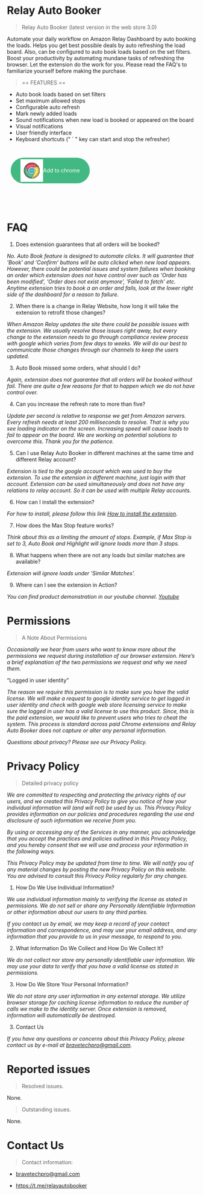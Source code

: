 # Relay Auto Booker

> Relay Auto Booker (latest version in the web store 3.0)

Automate your daily workflow on Amazon Relay Dashboard by auto booking the loads. Helps you get best possible deals by auto refreshing the load board. Also, can be configured to auto book loads based on the set filters. Boost your productivity by automating mundane tasks of refreshing the browser. Let the extension do the work for you. Please read the FAQ's to familiarize yourself before making the purchase.

> == FEATURES ==

- Auto book loads based on set filters
- Set maximum allowed stops
- Configurable auto refresh
- Mark newly added loads
- Sound notifications when new load is booked or appeared on the board
- Visual notifications
- User friendly interface
- Keyboard shortcuts (" ` " key can start and stop the refresher)

<br/>
<a href="https://chrome.google.com/webstore/detail/relay-auto-booker/ikdalniioengaefjkpkhfcgjemdfhpfg" target="_blank" style="padding: 4px 26px;
background: #42b983;
border-radius: 50px;
margin: 10px;
color: white;
text-decoration: none;
font-size: 1em;
position: relative;
display: inline-flex;
align-items: center;"><img 
    src="./img/chrome.svg" 
    alt="Chrome logo"
    height="60"
    width="60" /><span>Add to chrome</span></a>
<br/><br/><br/><br/>

# FAQ

1. Does extension guarantees that all orders will be booked?

_No. Auto Book feature is designed to automate clicks. It will guarantee that 'Book' and 'Confirm' buttons will be auto clicked when new load appears. However, there could be potential issues and system failures when booking an order which extension does not have control over such as 'Order has been modified', 'Order does not exist anymore', 'Failed to fetch' etc. Anytime extension tries to book a an order and fails, look at the lower right side of the dashboard for a reason to failure._

2. When there is a change in Relay Website, how long it will take the extension to retrofit those changes?

_When Amazon Relay updates the site there could be possible issues with the extension. We usually resolve those issues right away, but every change to the extension needs to go through compliance review process with google which varies from few days to weeks. We will do our best to communicate those changes through our channels to keep the users updated._

3. Auto Book missed some orders, what should I do?

_Again, extension does not guarantee that all orders will be booked without fail. There are quite a few reasons for that to happen which we do not have control over._

4. Can you increase the refresh rate to more than five?

_Update per second is relative to response we get from Amazon servers. Every refresh needs at least 200 milliseconds to resolve. That is why you see loading indicator on the screen. Increasing speed will cause loads to fail to appear on the board. We are working on potential solutions to overcome this. Thank you for the patience._

5. Can I use Relay Auto Booker in different machines at the same time and different Relay account?

_Extension is tied to the google account which was used to buy the extension. To use the extension in different machine, just login with that account. Extension can be used simultaneously and does not have any relations to relay account. So it can be used with multiple Relay accounts._

6. How can I install the extension?

_For how to install, please follow this link [How to install the extension](https://support.google.com/chrome_webstore/answer/2664769?hl=en)._

7. How does the Max Stop feature works?

_Think about this as a limiting the amount of stops. Example, if Max Stop is set to 3, Auto Book and Highlight will ignore loads more than 3 stops._

8. What happens when there are not any loads but similar matches are available?

_Extension will ignore loads under 'Similar Matches'._

9. Where can I see the extension in Action?

_You can find product demonstration in our youtube channel. [Youtube](https://www.youtube.com/channel/UCJud09aGrK02h5tU_I4xUAQ)_

# Permissions

> A Note About Permissions

_Occasionally we hear from users who want to know more about the permissions we request during installation of our browser extension. Here’s a brief explanation of the two permissions we request and why we need them._

“Logged in user identity”

_The reason we require this permission is to make sure you have the valid license. We will make a request to google identity service to get logged in user identity and check with google web store licensing service to make sure the logged in user has a valid license to use this product. Since, this is the paid extension, we would like to prevent users who tries to cheat the system. This process is standard across paid Chrome extensions and Relay Auto Booker does not capture or alter any personal information._

_Questions about privacy? Please see our Privacy Policy._

# Privacy Policy

> Detailed privacy policy

_We are committed to respecting and protecting the privacy rights of our users, and we created this Privacy Policy to give you notice of how your individual information will (and will not) be used by us. This Privacy Policy provides information on our policies and procedures regarding the use and disclosure of such information we receive from you._

_By using or accessing any of the Services in any manner, you acknowledge that you accept the practices and policies outlined in this Privacy Policy, and you hereby consent that we will use and process your information in the following ways._

_This Privacy Policy may be updated from time to time. We will notify you of any material changes by posting the new Privacy Policy on this website. You are advised to consult this Privacy Policy regularly for any changes._

1. How Do We Use Individual Information?

_We use individual information mainly to verifying the license as stated in permissions. We do not sell or share any Personally Identifiable Information or other information about our users to any third parties._

_If you contact us by email, we may keep a record of your contact information and correspondence, and may use your email address, and any information that you provide to us in your message, to respond to you._

2. What Information Do We Collect and How Do We Collect It?

_We do not collect nor store any personally identifiable user information. We may use your data to verify that you have a valid license as stated in permissions._

3. How Do We Store Your Personal Information?

_We do not store any user information in any external storage. We utilize browser storage for caching license information to reduce the number of calls we make to the identity server. Once extension is removed, information will automatically be destroyed._

3. Contact Us

_If you have any questions or concerns about this Privacy Policy, please contact us by e-mail at bravetechpro@gmail.com._

# Reported issues

> Resolved issues.

  None.

> Outstanding issues.

  None.

# Contact Us

> Contact information:

- bravetechpro@gmail.com

- https://t.me/relayautobooker
